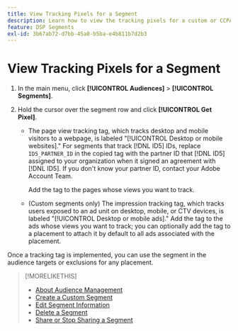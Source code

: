 ```yaml
---
title: View Tracking Pixels for a Segment
description: Learn how to view the tracking pixels for a custom or CCPA opt-out of sale segment.
feature: DSP Segments
exl-id: 3b67ab72-d7bb-45a0-b5ba-e4b811b7d2b3
---
```

# View Tracking Pixels for a Segment

1. In the main menu, click **[!UICONTROL Audiences]** > **[!UICONTROL Segments]**.

1. Hold the cursor over the segment row and click **[!UICONTROL Get Pixel]**.

   * The page view tracking tag, which tracks desktop and mobile visitors to a webpage, is labeled "[!UICONTROL Desktop or mobile websites]." For segments that track [!DNL ID5] IDs, replace `ID5_PARTNER_ID` in the copied tag with the partner ID that [!DNL ID5] assigned to your organization when it signed an agreement with [!DNL ID5]. If you don't know your partner ID, contact your Adobe Account Team.

      Add the tag to the pages whose views you want to track.

   * (Custom segments only) The impression tracking tag, which tracks users exposed to an ad unit on desktop, mobile, or CTV devices, is labeled "[!UICONTROL Desktop or mobile ads]." Add the tag to the ads whose views you want to track; you can optionally add the tag to a placement to attach it by default to all ads associated with the placement.

Once a tracking tag is implemented, you can use the segment in the audience targets or exclusions for any placement.

>[!MORELIKETHIS]
>
>* [About Audience Management](audience-about.md)
>* [Create a Custom Segment](custom-segment-create.md)
>* [Edit Segment Information](segment-edit.md)
>* [Delete a Segment](segment-delete.md)
>* [Share or Stop Sharing a Segment](segment-share.md)
